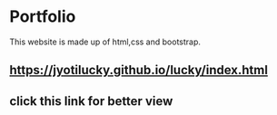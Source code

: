 # Portfolio
This website is made up of html,css and bootstrap.
## https://jyotilucky.github.io/lucky/index.html 
## click this link for better view

